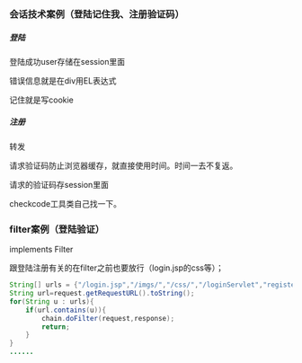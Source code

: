 ### 会话技术案例（登陆记住我、注册验证码）

##### 登陆

登陆成功user存储在session里面

错误信息就是在div用EL表达式

记住就是写cookie

##### 注册

转发

请求验证码防止浏览器缓存，就直接使用时间。时间一去不复返。

请求的验证码存session里面

checkcode工具类自己找一下。

### filter案例（登陆验证）

implements Filter

跟登陆注册有关的在filter之前也要放行（login.jsp的css等）；

```java
String[] urls = {"/login.jsp","/imgs/","/css/","/loginServlet","register.jsp","registerServlet"};
String url=request.getRequestURL().toString();
for(String u : urls){
    if(url.contains(u)){
        chain.doFilter(request,response);
        return;
    }
}
......
```

